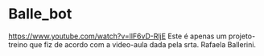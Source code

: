 # Balle_bot
https://www.youtube.com/watch?v=llF6vD-RljE
 Este é apenas um projeto-treino que fiz de acordo com a video-aula dada pela srta. Rafaela Ballerini.
